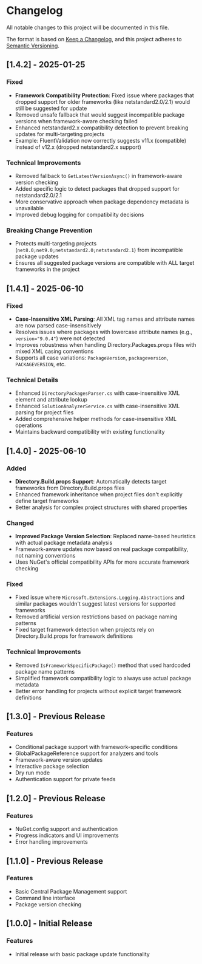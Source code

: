# Changelog

All notable changes to this project will be documented in this file.

The format is based on [Keep a Changelog](https://keepachangelog.com/en/1.0.0/),
and this project adheres to [Semantic Versioning](https://semver.org/spec/v2.0.0.html).

## [1.4.2] - 2025-01-25

### Fixed

- **Framework Compatibility Protection**: Fixed issue where packages that dropped support for older frameworks (like netstandard2.0/2.1) would still be suggested for update
- Removed unsafe fallback that would suggest incompatible package versions when framework-aware checking failed
- Enhanced netstandard2.x compatibility detection to prevent breaking updates for multi-targeting projects
- Example: FluentValidation now correctly suggests v11.x (compatible) instead of v12.x (dropped netstandard2.x support)

### Technical Improvements

- Removed fallback to `GetLatestVersionAsync()` in framework-aware version checking
- Added specific logic to detect packages that dropped support for netstandard2.0/2.1
- More conservative approach when package dependency metadata is unavailable
- Improved debug logging for compatibility decisions

### Breaking Change Prevention

- Protects multi-targeting projects (`net8.0;net9.0;netstandard2.0;netstandard2.1`) from incompatible package updates
- Ensures all suggested package versions are compatible with ALL target frameworks in the project

## [1.4.1] - 2025-06-10

### Fixed

- **Case-Insensitive XML Parsing**: All XML tag names and attribute names are now parsed case-insensitively
- Resolves issues where packages with lowercase attribute names (e.g., `version="9.0.4"`) were not detected
- Improves robustness when handling Directory.Packages.props files with mixed XML casing conventions
- Supports all case variations: `PackageVersion`, `packageversion`, `PACKAGEVERSION`, etc.

### Technical Details

- Enhanced `DirectoryPackagesParser.cs` with case-insensitive XML element and attribute lookup
- Enhanced `SolutionAnalyzerService.cs` with case-insensitive XML parsing for project files
- Added comprehensive helper methods for case-insensitive XML operations
- Maintains backward compatibility with existing functionality

## [1.4.0] - 2025-06-10

### Added

- **Directory.Build.props Support**: Automatically detects target frameworks from Directory.Build.props files
- Enhanced framework inheritance when project files don't explicitly define target frameworks
- Better analysis for complex project structures with shared properties

### Changed

- **Improved Package Version Selection**: Replaced name-based heuristics with actual package metadata analysis
- Framework-aware updates now based on real package compatibility, not naming conventions
- Uses NuGet's official compatibility APIs for more accurate framework checking

### Fixed

- Fixed issue where `Microsoft.Extensions.Logging.Abstractions` and similar packages wouldn't suggest latest versions for supported frameworks
- Removed artificial version restrictions based on package naming patterns
- Fixed target framework detection when projects rely on Directory.Build.props for framework definitions

### Technical Improvements

- Removed `IsFrameworkSpecificPackage()` method that used hardcoded package name patterns
- Simplified framework compatibility logic to always use actual package metadata
- Better error handling for projects without explicit target framework definitions

## [1.3.0] - Previous Release

### Features

- Conditional package support with framework-specific conditions
- GlobalPackageReference support for analyzers and tools
- Framework-aware version updates
- Interactive package selection
- Dry run mode
- Authentication support for private feeds

## [1.2.0] - Previous Release

### Features

- NuGet.config support and authentication
- Progress indicators and UI improvements
- Error handling improvements

## [1.1.0] - Previous Release

### Features

- Basic Central Package Management support
- Command line interface
- Package version checking

## [1.0.0] - Initial Release

### Features

- Initial release with basic package update functionality
